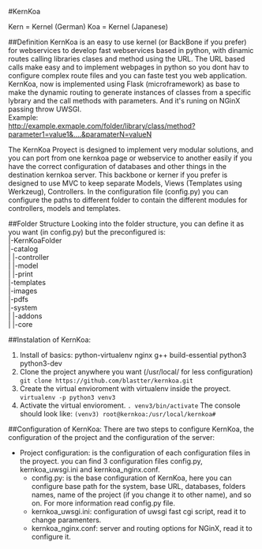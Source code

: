 #KernKoa

Kern = Kernel (German)
Koa = Kernel (Japanese)

##Definition
KernKoa is an easy to use kernel (or BackBone if you prefer) for webservices to develop fast webservices based in python, with dinamic routes calling libraries clases and method using the URL. The URL based calls make easy and to implement webpages in python so you dont hav to configure complex route files and you can faste test you web application.
KernKoa, now is implemented using Flask (microframework) as base to make the dynamic routing to generate instances of classes from a specific lybrary and the call methods with parameters. And it's runing on NGinX passing throw UWSGI.<br>
Example:<br>
http://example.exmaple.com/folder/library/class/method?parameter1=value1&....&paramaterN=valueN

The KernKoa Proyect is designed to implement very modular solutions, and you can port from one kernkoa page or webservice to another easily if you have the correct configuration of databases and other things in the destination kernkoa server.
This backbone or kerner if you prefer is designed to use MVC to keep separate Models, Views (Templates using Werkzeug), Controllers. In the configuration file (config.py) you can configure the paths to different folder to contain the different modules for controllers, models and templates.

##Folder Structure
Looking into the folder structure, you can define it as you want (in config.py) but the preconfigured is:<br>
|-KernKoaFolder<br>
	|-catalog<br>
	|	|-controller<br>
	|	|-model<br>
	|	|-print<br>
	|-templates<br>
	|-images<br>
	|-pdfs<br>
	|-system<br>
	|	|-addons<br>
	|	|-core<br>

##Instalation of KernKoa:
1. Install of basics: python-virtualenv nginx g++ build-essential python3 python3-dev
2. Clone the project anywhere you want (/usr/local/ for less configuration) 
	```git clone https://github.com/blastter/kernkoa.git```
3. Create the virtual envioroment with virtualenv inside the proyect.
	```virtualenv -p python3 venv3```
4. Activate the virtual envioroment.
	```. venv3/bin/activate```
	The console should look like:
	```(venv3) root@kernkoa:/usr/local/kernkoa#```

##Configuration of KernKoa:
There are two steps to configure KernKoa, the configuration of the project and the configuration of the server:
- Project configuration: is the configuration of each configuration files in the proyect. you can find 3 configuration files config.py, kernkoa_uwsgi.ini and kernkoa_nginx.conf.
	+ config.py: is the base configuration of KernKoa, here you can configure base path for the system, base URL, databases, folders names, name of the project (if you change it to other name), and so on. For more information read config.py file.
	+ kernkoa_uwsgi.ini: configuration of uwsgi fast cgi script, read it to change paramenters.
	+ kernkoa_nginx.conf: server and routing options for NGinX, read it to configure it.
